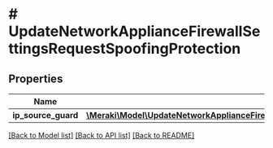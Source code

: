 # # UpdateNetworkApplianceFirewallSettingsRequestSpoofingProtection

## Properties

Name | Type | Description | Notes
------------ | ------------- | ------------- | -------------
**ip_source_guard** | [**\Meraki\Model\UpdateNetworkApplianceFirewallSettingsRequestSpoofingProtectionIpSourceGuard**](UpdateNetworkApplianceFirewallSettingsRequestSpoofingProtectionIpSourceGuard.md) |  | [optional]

[[Back to Model list]](../../README.md#models) [[Back to API list]](../../README.md#endpoints) [[Back to README]](../../README.md)
